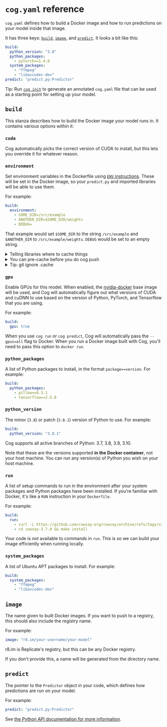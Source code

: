 # `cog.yaml` reference

`cog.yaml` defines how to build a Docker image and how to run predictions on your model inside that image.

It has three keys: [`build`](#build), [`image`](#image), and [`predict`](#predict). It looks a bit like this:

```yaml
build:
  python_version: "3.8"
  python_packages:
    - pytorch==1.4.0
  system_packages:
    - "ffmpeg"
    - "libavcodec-dev"
predict: "predict.py:Predictor"
```

Tip: Run [`cog init`](getting-started-own-model#initialization) to generate an annotated `cog.yaml` file that can be used as a starting point for setting up your model.

## `build`

This stanza describes how to build the Docker image your model runs in. It contains various options within it:

<!-- Alphabetical order, please! -->

### `cuda`

Cog automatically picks the correct version of CUDA to install, but this lets you override it for whatever reason.

### `environment`

Set environment variables in the Dockerfile using [`ENV` instructions](https://docs.docker.com/engine/reference/builder/#env).
These will be set in the Docker image, so your `predict.py` and imported libraries will be able to use them.

For example:

```yaml
build:
  environment:
    - SOME_DIR=/src/example
    - ANOTHER_DIR=$SOME_DIR/weights
    - DEBUG=
```

That example would set `$SOME_DIR` to the string `/src/example` and `$ANOTHER_DIR` to `/src/example/weights`.  `DEBUG` would be set to an empty string.

<details>
<summary>Telling libraries where to cache things</summary>

Cog already re-uses `/src/` across invocations; so, if we tell libraries to cache inside of `/src/`, the cached files will be persisted across invocations.

Caching between runs will "just work" for some libraries, including PyTorch.
This is because Cog now sets the default of `XDG_CACHE_HOME=/src/.cache`. You can override it if needed.
[PyTorch](https://pytorch.org/docs/stable/hub.html#:~:text=XDG_CACHE_HOME) and many popular libraries [such as HF](https://huggingface.co/transformers/v4.0.1/installation.html#caching-models)
support using `XDG_CACHE_HOME` to tell them where to put their cache.
(`XDG_CACHE_HOME` is part of [a standard.](https://specifications.freedesktop.org/basedir-spec/basedir-spec-latest.html#:~:text=%24XDG_CACHE_HOME%20defines%20the%20base%20directory%20relative%20to%20which%20user%2Dspecific%20non%2Dessential%20data%20files%20should%20be%20stored.%20If%20%24XDG_CACHE_HOME%20is%20either%20not%20set%20or%20empty%2C%20a%20default%20equal%20to%20%24HOME/.cache%20should%20be%20used.))
 
PyTorch users do not need to set [`TORCH_HOME`](https://pytorch.org/docs/stable/hub.html#:~:text=TORCH_HOME) because [PyTorch respects `XDG_CACHE_HOME`](https://pytorch.org/docs/stable/hub.html#:~:text=XDG_CACHE_HOME) and Cog sets `XDG_CACHE_HOME`. But if you really want to, you can set `TORCH_HOME` or any environment variable you want.

If you need to store additional files inside `/src/.cache`, go ahead! You can refer to `XDG_CACHE_HOME` in the `environment` directive like so:

```yaml
build:
  environment:
    - EXAMPLE=$XDG_CACHE_HOME/example
```

In that case `$EXAMPLE` would be set to `/src/.cache/example`. The default gets interpolated.

</details>

<details>
<summary>You can pre-cache before you do cog push</summary>

Whatever is within `/src/` when you do `cog push` will get "baked" into the image, so you can use this feature to "pre-cache" data. Pre-caching can help your model start faster by skipping data downloads. Just store/read data within `/src/` or `/src/.cache`.

In other words, if your `predict.py` downloads data to `/src/.cache` or `$XDG_CACHE_HOME`, you could do `cog predict` once locally before you do `cog push`.

If you have a separate preparation script to be run on the host machine, it's up to you how to do it. 
We'd recommend using the same environment variable(s) in that script and your `cog.yaml`.
On your host, make sure the data winds up in the working directory that corresponds to `/src/` or `/src/.cache/`.
Often, Cog users make their `predict.py` get-or-fetch data; in such a case, they can run one prediction, verify the output, then do `cog push`.

**Warning:** You should **not** copy the whole `~/.cache` directory from your host, as it could contain sensitive/unrelated files. Copy only what you need.

</details>

<details>
<summary>Tip: git ignore .cache</summary>

You may already have `.cache` in your `.gitignore`. If not, you can add it easily:

```shell
git ignore .cache
git add .gitignore
git commit -m "Ignore .cache"
```

</details>

### `gpu`

Enable GPUs for this model. When enabled, the [nvidia-docker](https://github.com/NVIDIA/nvidia-docker) base image will be used, and Cog will automatically figure out what versions of CUDA and cuDNN to use based on the version of Python, PyTorch, and Tensorflow that you are using.

For example:

```yaml
build:
  gpu: true
```

When you use `cog run` or `cog predict`, Cog will automatically pass the `--gpus=all` flag to Docker. When you run a Docker image built with Cog, you'll need to pass this option to `docker run`.

### `python_packages`

A list of Python packages to install, in the format `package==version`. For example:

```yaml
build:
  python_packages:
    - pillow==8.3.1
    - tensorflow==2.5.0
```

### `python_version`

The minor (`3.8`) or patch (`3.8.1`) version of Python to use. For example:

```yaml
build:
  python_version: "3.8.1"
```

Cog supports all active branches of Python: 3.7, 3.8, 3.9, 3.10.

Note that these are the versions supported **in the Docker container**, not your host machine. You can run any version(s) of Python you wish on your host machine.

### `run`

A list of setup commands to run in the environment after your system packages and Python packages have been installed. If you're familiar with Docker, it's like a `RUN` instruction in your `Dockerfile`.

For example:

```yaml
build:
  run:
    - curl -L https://github.com/cowsay-org/cowsay/archive/refs/tags/v3.7.0.tar.gz | tar -xzf -
    - cd cowsay-3.7.0 && make install
```

Your code is _not_ available to commands in `run`. This is so we can build your image efficiently when running locally.

### `system_packages`

A list of Ubuntu APT packages to install. For example:

```yaml
build:
  system_packages:
    - "ffmpeg"
    - "libavcodec-dev"
```

## `image`

The name given to built Docker images. If you want to push to a registry, this should also include the registry name.

For example:

```yaml
image: "r8.im/your-username/your-model"
```

r8.im is Replicate's registry, but this can be any Docker registry.

If you don't provide this, a name will be generated from the directory name.

## `predict`

The pointer to the `Predictor` object in your code, which defines how predictions are run on your model.

For example:

```yaml
predict: "predict.py:Predictor"
```

See [the Python API documentation for more information](python.md).
